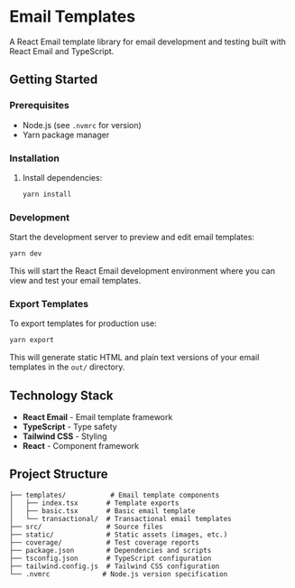 # Email Templates

A React Email template library for email development and testing built with React Email and TypeScript.

## Getting Started

### Prerequisites

- Node.js (see `.nvmrc` for version)
- Yarn package manager

### Installation

1. Install dependencies:
   ```bash
   yarn install
   ```

### Development

Start the development server to preview and edit email templates:

```bash
yarn dev
```

This will start the React Email development environment where you can view and test your email templates.

### Export Templates

To export templates for production use:

```bash
yarn export
```

This will generate static HTML and plain text versions of your email templates in the `out/` directory.

## Technology Stack

- **React Email** - Email template framework
- **TypeScript** - Type safety
- **Tailwind CSS** - Styling
- **React** - Component framework

## Project Structure

```
├── templates/           # Email template components
│   ├── index.tsx       # Template exports
│   ├── basic.tsx       # Basic email template
│   └── transactional/  # Transactional email templates
├── src/                # Source files
├── static/             # Static assets (images, etc.)
├── coverage/           # Test coverage reports
├── package.json        # Dependencies and scripts
├── tsconfig.json       # TypeScript configuration
├── tailwind.config.js  # Tailwind CSS configuration
└── .nvmrc             # Node.js version specification
```